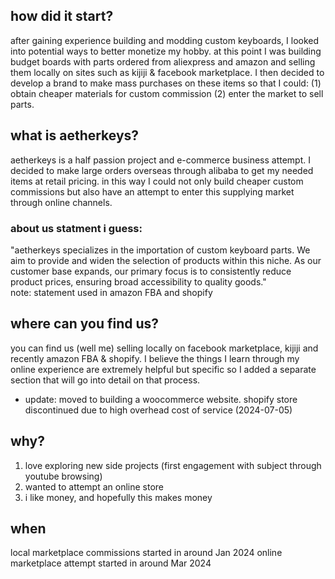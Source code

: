 ## how did it start?

after gaining experience building and modding custom keyboards, I looked into potential ways to better monetize my hobby. at this point I was building budget boards with parts ordered from aliexpress and amazon and selling them locally on sites such as kijiji & facebook marketplace. I then decided to develop a brand to make mass purchases on these items so that I could: 
(1) obtain cheaper materials for custom commission (2) enter the market to sell parts.

## what is aetherkeys?

aetherkeys is a half passion project and e-commerce business attempt. I decided to make large orders overseas through alibaba to get my needed items at 
retail pricing. in this way I could not only build cheaper custom commissions but also have an attempt to enter this supplying market through online channels.
### about us statment i guess:
"aetherkeys specializes in the importation of custom keyboard parts. We aim to provide and widen the selection of products within this niche. As our     customer base expands, our primary focus is to consistently reduce product prices, ensuring broad accessibility to quality goods."   
note: statement used in amazon FBA and shopify 

## where can you find us?

you can find us (well me) selling locally on facebook marketplace, kijiji and recently amazon FBA & shopify. I believe the things I learn through my online  experience are extremely helpful but specific so I added a separate section that will go into detail on that process. 
- update: moved to building a woocommerce website. shopify store discontinued due to high overhead cost of service (2024-07-05)

## why?
1. love exploring new side projects (first engagement with subject through youtube browsing)
2. wanted to attempt an online store
3. i like money, and hopefully this makes money

## when
local marketplace commissions started in around Jan 2024
online marketplace attempt started in around Mar 2024

